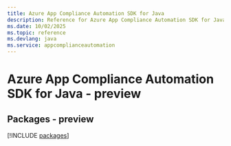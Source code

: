```yaml
---
title: Azure App Compliance Automation SDK for Java
description: Reference for Azure App Compliance Automation SDK for Java
ms.date: 10/02/2025
ms.topic: reference
ms.devlang: java
ms.service: appcomplianceautomation
---
```

# Azure App Compliance Automation SDK for Java - preview
## Packages - preview
[!INCLUDE [packages](app-compliance-automation-index.md)]